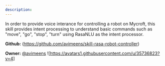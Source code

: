 ```yaml
---
description: 
---
```

In order to provide voice interance for controlling a robot on Mycroft, this skill provides intent processing to understand basic commands such as "move", "go", "stop", "turn" using RasaNLU as the intent processor.

**Github:** (https://github.com/avimeens/skill-rasa-robot-controller)

**Owner:** [@avimeens](https://github.com/avimeens) ![https://avatars1.githubusercontent.com/u/35736823?v=4]

